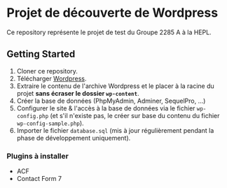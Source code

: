# Projet de découverte de Wordpress

Ce repository représente le projet de test du Groupe 2285 A à la HEPL.

## Getting Started

1. Cloner ce repository.
2. Télécharger [Wordpress](https://wordpress.org/).
3. Extraire le contenu de l'archive Wordpress et le placer à la racine du projet **sans écraser le dossier `wp-content`**.
4. Créer la base de données (PhpMyAdmin, Adminer, SequelPro, ...)
5. Configurer le site & l'accès à la base de données via le fichier `wp-config.php` (et s'il n'existe pas, le créer sur base du contenu du fichier `wp-config-sample.php`).
6. Importer le fichier `database.sql` (mis à jour régulièrement pendant la phase de développement uniquement).

### Plugins à installer

- ACF
- Contact Form 7